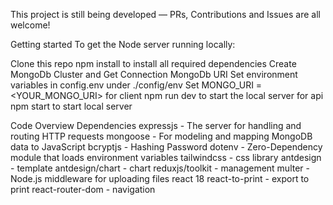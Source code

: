 This project is still being developed — PRs, Contributions and Issues are all welcome!

Getting started
To get the Node server running locally:

Clone this repo
npm install to install all required dependencies
Create MongoDb Cluster and Get Connection MongoDb URI
Set environment variables in config.env under ./config/env
Set MONGO_URI = <YOUR_MONGO_URI>
for client npm run dev to start the local server
for api npm start to start local server

Code Overview
Dependencies
expressjs - The server for handling and routing HTTP requests
mongoose - For modeling and mapping MongoDB data to JavaScript
bcryptjs - Hashing Password
dotenv - Zero-Dependency module that loads environment variables
tailwindcss - css library
antdesign - template
antdesign/chart - chart
reduxjs/toolkit - management
multer - Node.js middleware for uploading files
react 18
react-to-print - export to print
react-router-dom - navigation
